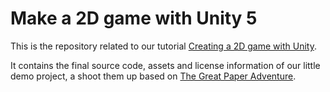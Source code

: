 Make a 2D game with Unity 5
=============================

This is the repository related to our tutorial [Creating a 2D game with Unity](http://pixelnest.io/tutorials/2d-game-unity/).

It contains the final source code, assets and license information of our little demo project, a shoot them up based on [The Great Paper Adventure](http://dmayance.com/the-great-paper-adventure-of/).

